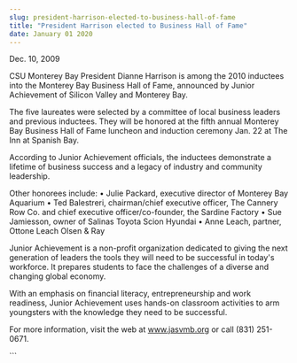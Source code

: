 ```yaml
---
slug: president-harrison-elected-to-business-hall-of-fame
title: "President Harrison elected to Business Hall of Fame"
date: January 01 2020
---
```


 
<p>Dec. 10, 2009</p>
<p>
  CSU Monterey Bay President Dianne Harrison is among the 2010 inductees into
  the Monterey Bay Business Hall of Fame, announced by Junior Achievement of
  Silicon Valley and Monterey Bay.
</p>
<p>
  The five laureates were selected by a committee of local business leaders and
  previous inductees. They will be honored at the fifth annual Monterey Bay
  Business Hall of Fame luncheon and induction ceremony Jan. 22 at The Inn at
  Spanish Bay.
</p>
<p>
  According to Junior Achievement officials, the inductees demonstrate a
  lifetime of business success and a legacy of industry and community
  leadership.
</p>
<p>
  Other honorees include: • Julie Packard, executive director of Monterey Bay
  Aquarium • Ted Balestreri, chairman/chief executive officer, The Cannery Row
  Co. and chief executive officer/co-founder, the Sardine Factory • Sue
  Jamiesson, owner of Salinas Toyota Scion Hyundai • Anne Leach, partner, Ottone
  Leach Olsen &amp; Ray
</p>
<p>
  Junior Achievement is a non-profit organization dedicated to giving the next
  generation of leaders the tools they will need to be successful in today's
  workforce. It prepares students to face the challenges of a diverse and
  changing global economy.
</p>
<p>
  With an emphasis on financial literacy, entrepreneurship and work readiness,
  Junior Achievement uses hands-on classroom activities to arm youngsters with
  the knowledge they need to be successful.
</p>
<p>
  For more information, visit the web at
  <a href="https://www.jasvmb.org" title="www.jasvmb.org">www.jasvmb.org</a> or
  call (831) 251-0671.
</p>
```
